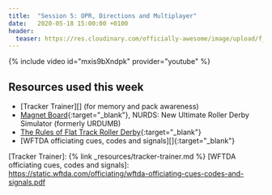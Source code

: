 ```yaml
---
title:  "Session 5: OPR, Directions and Multiplayer"
date:   2020-05-18 15:00:00 +0100
header:
  teaser: https://res.cloudinary.com/officially-awesome/image/upload/f_auto,q_auto,c_lfill,g_auto,r_5,w_800,h_450/officially-awesome/photos/P4150173_wfo5gy.jpg
---
```

<!-- more -->

{% include video id="mxis9bXndpk" provider="youtube" %}

## Resources used this week
- [Tracker Trainer][] (for memory and pack awareness)
- [Magnet Board][]{:target="_blank"}, NURDS: New Ultimate Roller Derby Simulator (formerly URDUMB)
- [The Rules of Flat Track Roller Derby][]{:target="_blank"}
- [WFTDA officiating cues, codes and signals][]{:target="_blank"}

[The Rules of Flat Track Roller Derby]: <https://rules.wftda.com> "The Rules of Flat Track Roller Derby"
[Magnet Board]: <https://nurds.space> "NURDS: New Ultimate Roller Derby Simulator"
[Tracker Trainer]: {% link _resources/tracker-trainer.md %}
[WFTDA officiating cues, codes and signals]: <https://static.wftda.com/officiating/wftda-officiating-cues-codes-and-signals.pdf>
